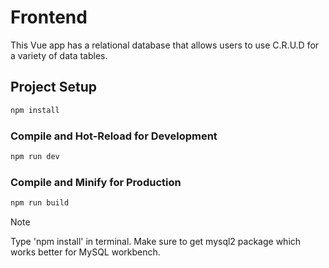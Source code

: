 # Frontend

This Vue app has a relational database that allows users to use C.R.U.D for a variety of data tables.

## Project Setup

```sh
npm install
```

### Compile and Hot-Reload for Development

```sh
npm run dev
```

### Compile and Minify for Production

```sh
npm run build
```

>[!NOTE]
>Type 'npm install' in terminal. Make sure to get mysql2 package which works better for MySQL workbench.